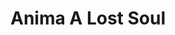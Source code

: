 ---
layout: gamepage
lang: "en"
title: "Anima A Lost Soul"
description: "Short project description."
cover_image: "/assets/AnimaALostSoul/animaalostsoul_banner.png"
background_image: "/assets/AnimaALostSoul/animaalostsoul_background.png"
background_color: "#615aed"

gallery:
  - "/assets/AnimaALostSoul/1.jpg"

lang_links:
  it: "/it/projects/animaalostsoul.html"
  en: "/en/projects/animaalostsoul.html"

font: "/assets/AnimaALostSoul/Travelisty.otf"
---